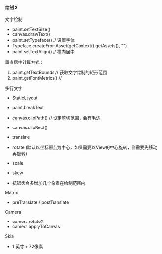 #### 绘制 2

文字绘制

* paint.setTextSize()
* canvas.drawText()
* paint.setTypeface() // 设置字体
* Typeface.createFromAsset(getContext().getAssets(), "")
* paint.setTextAlign() // 横向居中

垂直居中计算方式：
1. paint.getTextBounds // 获取文字绘制的矩形范围
2. paint.getFontMetrics() // 


多行文字
* StaticLayout
* paint.breakText


* canvas.clipPath() // 设定剪切范围，会有毛边
* canvas.clipRect()
* translate
* rotate (默认以坐标原点为中心，如果需要以View的中心旋转，则需要先移动再旋转)
* scale
* skew
* 抗锯齿会多增加几个像素在绘制范围内

Matrix
* preTranslate / postTranslate

Camera
* camera.rotateX
* camera.applyToCanvas

Skia
* 1 英寸 = 72像素